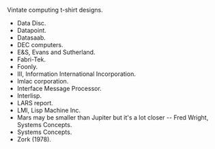 Vintate computing t-shirt designs.

- Data Disc.
- Datapoint.
- Datasaab.
- DEC computers.
- E&S, Evans and Sutherland.
- Fabri-Tek.
- Foonly.
- III, Information International Incorporation.
- Imlac corporation.
- Interface Message Processor.
- Interlisp.
- LARS report.
- LMI, Lisp Machine Inc.
- Mars may be smaller than Jupiter but it's a lot closer --
  Fred Wright, Systems Concepts.
- Systems Concepts.
- Zork (1978).
